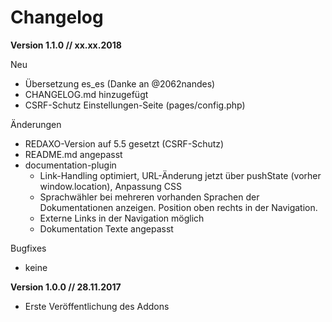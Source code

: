 # Changelog

**Version 1.1.0 // xx.xx.2018**

Neu

* Übersetzung es_es (Danke an @2062nandes)
* CHANGELOG.md hinzugefügt
* CSRF-Schutz Einstellungen-Seite (pages/config.php)

Änderungen

* REDAXO-Version auf 5.5 gesetzt (CSRF-Schutz)
* README.md angepasst
* documentation-plugin
  * Link-Handling optimiert, URL-Änderung jetzt über pushState (vorher window.location), Anpassung CSS
  * Sprachwähler bei mehreren vorhanden Sprachen der Dokumentationen anzeigen. Position oben rechts in der Navigation.
  * Externe Links in der Navigation möglich
  * Dokumentation Texte angepasst

Bugfixes

* keine

**Version 1.0.0 // 28.11.2017**

* Erste Veröffentlichung des Addons
